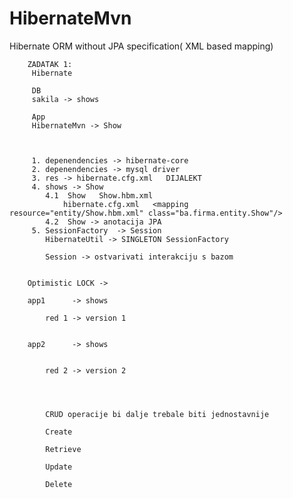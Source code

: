 # HibernateMvn
Hibernate ORM without JPA specification( XML based mapping)




		ZADATAK 1:
		 Hibernate 
		 
		 DB
		 sakila -> shows
		 
		 App
		 HibernateMvn -> Show
		 
		 
		 
		 1. depenendencies -> hibernate-core
		 2. depenendencies -> mysql driver
		 3. res -> hibernate.cfg.xml   DIJALEKT
		 4. shows -> Show 
			4.1  Show   Show.hbm.xml 
			    hibernate.cfg.xml   <mapping resource="entity/Show.hbm.xml" class="ba.firma.entity.Show"/>
			4.2  Show -> anotacija JPA
		 5. SessionFactory  -> Session 
		    HibernateUtil -> SINGLETON SessionFactory 
			
			Session -> ostvarivati interakciju s bazom
			
		
		Optimistic LOCK -> 
		
		app1      -> shows
		
		    red 1 -> version 1
		
		
		app2      -> shows 
		 
			
			red 2 -> version 2
			
			
			
			
			CRUD operacije bi dalje trebale biti jednostavnije
			
			Create
			
			Retrieve
			
			Update 
			
			Delete
			
